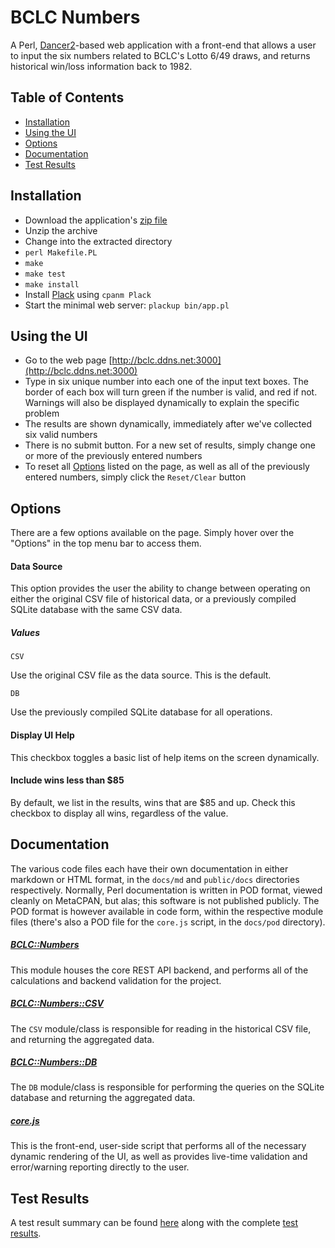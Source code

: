 # BCLC Numbers

A Perl, [Dancer2](https://metacpan.org/pod/Dancer2)-based web application with a
front-end that allows a user to input the six numbers related to BCLC's Lotto
6/49 draws, and returns historical win/loss information back to 1982.

## Table of Contents

- [Installation](#installation)
- [Using the UI](#using-the-ui)
- [Options](#options)
- [Documentation](#documentation)
- [Test Results](#testing)

## Installation

- Download the application's [zip file](https://github.com/ddejarisco/codechallenge-REQ59847-00003/archive/master.zip)
- Unzip the archive
- Change into the extracted directory
- `perl Makefile.PL`
- `make`
- `make test`
- `make install`
- Install [Plack](https://metacpan.org/pod/Plack) using `cpanm Plack`
- Start the minimal web server: `plackup bin/app.pl`

## Using the UI

- Go to the web page [http://bclc.ddns.net:3000](http://bclc.ddns.net:3000)
- Type in six unique number into each one of the input text boxes. The border of
each box will turn green if the number is valid, and red if not. Warnings will
also be displayed dynamically to explain the specific problem
- The results are shown dynamically, immediately after we've collected six valid
numbers
- There is no submit button. For a new set of results, simply change one or more
of the previously entered numbers
- To reset all [Options](#options) listed on the page, as well as all of the
previously entered numbers, simply click the `Reset/Clear` button

## Options

There are a few options available on the page. Simply hover over the "Options"
in the top menu bar to access them.

#### Data Source

This option provides the user the ability to change between operating on either
the original CSV file of historical data, or a previously compiled SQLite 
database with the same CSV data.

##### Values

    CSV
    
Use the original CSV file as the data source. This is the default.

    DB
    
Use the previously compiled SQLite database for all operations.

#### Display UI Help

This checkbox toggles a basic list of help items on the screen dynamically.

#### Include wins less than $85

By default, we list in the results, wins that are $85 and up. Check this
checkbox to display all wins, regardless of the value.        

## Documentation

The various code files each have their own documentation in either markdown or
HTML format, in the `docs/md` and `public/docs` directories respectively.
Normally, Perl documentation is written in POD format, viewed cleanly on
MetaCPAN, but alas; this software is not published publicly. The POD format is
however available in code form, within the respective module files (there's
also a POD file for the `core.js` script, in the `docs/pod` directory).

##### [BCLC::Numbers](http://bclc.ddns.net:3000/docs/BCLC-Numbers.html)

This module houses the core REST API backend, and performs all of the
calculations and backend validation for the project.

##### [BCLC::Numbers::CSV](http://bclc.ddns.net:3000/docs/BCLC-Numbers-CSV.html)

The `CSV` module/class is responsible for reading in the historical CSV file,
and returning the aggregated data.

##### [BCLC::Numbers::DB](http://bclc.ddns.net:3000/docs/BCLC-Numbers-DB.html)

The `DB` module/class is responsible for performing the queries on the SQLite
database and returning the aggregated data.

##### [core.js](http://bclc.ddns.net:3000/docs/core.js.html)

This is the front-end, user-side script that performs all of the necessary
dynamic rendering of the UI, as well as provides live-time validation and
error/warning reporting directly to the user.

## Test Results

A test result summary can be found [here](http://bclc.ddns.net:3000/docs/test/test_summary.txt)
along with the complete [test results](http://bclc.ddns.net:3000/docs/test/test_results_full.txt).
